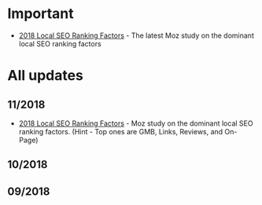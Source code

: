 # Important
* [2018 Local SEO Ranking Factors](https://moz.com/blog/2018-local-search-ranking-factors-survey) - The latest Moz study on the dominant local SEO ranking factors

# All updates 
## 11/2018
* [2018 Local SEO Ranking Factors](https://moz.com/blog/2018-local-search-ranking-factors-survey) - Moz study on the dominant local SEO ranking factors. (Hint - Top ones are GMB, Links, Reviews, and On-Page)
## 10/2018

## 09/2018